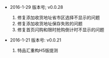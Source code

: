 - 2016-1-29 版本号; v0.0.28
  1. 修复添加收货地址省市区选择不显示的问题
  2. 修复添加收货地址保存失败的问题
  3. 修复首页闪购和限时抢购倒计时不显示的问题

- 2016-1-21 版本号: v0.0.21
  1. 特品汇重构H5版提测